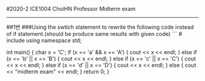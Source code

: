#2020-2 ICE1004 ChoiHN Professor Midterm exam
<hr/>
##1번
###Using the swtich statement to rewrite the following code instead of if statement.(should be produce same results with given code)
```
# include <iostream>
using namespace std;

int main()
{
	char x = 'C';
	if (x == 'a' && x == 'A')
	{
		cout << x << endl;
	}
	else if (x == 'b' || x == 'B')
	{
		cout << x << endl;
	}
	else if (x == 'c' || x == 'C')
	{
		cout << x << endl;
	}
	else if (x == 'd' || x == 'D')
	{
		cout << x << endl;
	}
	else
	{
		cout << "midterm exam" << endl;
	}
	return 0;
}
```



